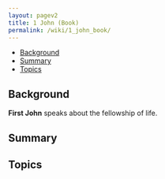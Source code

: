 ```yaml
---
layout: pagev2
title: 1 John (Book)
permalink: /wiki/1_john_book/
---
```

- [Background](#background)
- [Summary](#summary)
- [Topics](#topics)

## Background

**First John** speaks about the fellowship of life.

## Summary

## Topics
